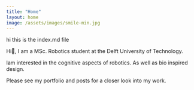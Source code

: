 ```yaml
---
title: "Home"
layout: home
image: /assets/images/smile-min.jpg
---
```


hi this is the index.md file


Hi👋, I am a MSc. Robotics student at the Delft University of Technology.

Iam interested in the cognitive aspects of robotics. As well as bio inspired design.


Please see my portfolio and posts for a closer look into my work. 